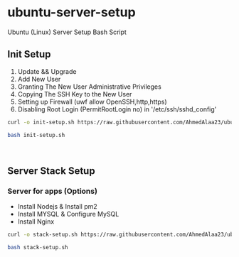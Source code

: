 # ubuntu-server-setup
Ubuntu (Linux) Server Setup Bash Script

## Init Setup

1. Update && Upgrade
2. Add New User
3. Granting The New User Administrative Privileges
4. Copying The SSH Key to the New User
5. Setting up Firewall (uwf allow OpenSSH,http,https)
6. Disabling Root Login (PermitRootLogin no) in '/etc/ssh/sshd_config'


```bash
curl -o init-setup.sh https://raw.githubusercontent.com/AhmedAlaa23/ubuntu-server-setup/main/init-setup.sh

bash init-setup.sh
```

<br>

## Server Stack Setup

### Server for apps (Options)
- Install Nodejs & Install pm2
- Install MYSQL & Configure MySQL
- Install Nginx

```bash
curl -o stack-setup.sh https://raw.githubusercontent.com/AhmedAlaa23/ubuntu-server-setup/main/stack-setup.sh

bash stack-setup.sh
```